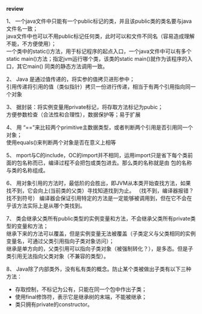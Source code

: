 <b>review</b>

1、 一个java文件中只能有一个public标记的类，并且该public类的类名要与java文件名一致；    
java文件中也可以不用public标记任何类，此时可以和文件不同名（容易造成理解不能，不方便使用）；     
一个类中的static()方法，用于标记程序的起点入口，一个java文件中可以有多个static main()方法；指定jvm运行哪个类，该类的static main()就作为该程序的入口，其它main() 同类的静态方法调用一致。

2、 Java 是通过值传递的，将实参的值拷贝进形参中；         
     引用传递将引用的值（类似指针）拷贝一份进行传递，相当于有两个引用指向同一个对象

3、 据封装：将实例变量用private标记，将存取方法标记为pubic；      
方便参数检查（合法性和合理性），数据保护等；易于扩展

4、 用 “==”来比较两个primitive主数据类型，或者判断两个引用是否引用同一个对象；     
使用equals()来判断两个对象是否在意义上相等

5、 mport与C的include，OC的import并不相同，运用import只是省下每个类前面的包名称而已，编译过程不会把包或类包进去。那么类的名称就是由 包的名称与类的名称组成。

6、 用对象引用的方法时，最低阶的会胜出，即JVM从本类开始查找方法，如果找不到，它会向上(当前类的父类）寻找知道找到为止。 （找不到，编译器报错？  找不到符号）
编译器会保证引用特定的方法是一定能够被调用到，但在它不会在乎该方法实际上是从哪个类找到。

7、 类会继承父类所有public类型的实例变量和方法，不会继承父类所有private类型的变量和方法；    
    继承下来的方法可以覆盖，但是实例变量无法被覆盖（子类定义与父类相同的实例变量名，可通过父类引用指向子类对象访问）；     
    继承是单方向的，父类引用可以指向子类对象（被强制转化？），是多态。但是子类引用无法指向父类对象（不兼容的类型）。

8、 Java除了内部类外，没有私有类的概念。防止某个类被做出子类有以下三种方法：   
* 存取控制，不标记为公有，只能在同一个包中作出子类；    
* 使用final修饰符，表示它是继承树的末端，不能被继承；   
* 类只拥有private的constructor。
